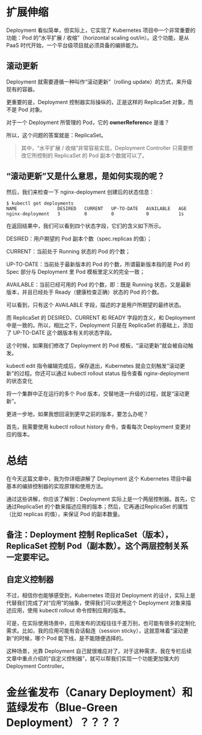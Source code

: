 # 扩展伸缩

Deployment 看似简单，但实际上，它实现了 Kubernetes 项目中一个非常重要的功能：Pod 的“水平扩展 / 收缩”（horizontal scaling out/in）。这个功能，是从 PaaS 时代开始，一个平台级项目就必须具备的编排能力。

## 滚动更新

Deployment 就需要遵循一种叫作“滚动更新”（rolling update）的方式，来升级现有的容器。

更重要的是，Deployment 控制器实际操纵的，正是这样的 ReplicaSet 对象，而不是 Pod 对象。

对于一个 Deployment 所管理的 Pod，它的 **ownerReferenc**e 是谁？

所以，这个问题的答案就是：ReplicaSet。

> 其中，“水平扩展 / 收缩”非常容易实现，Deployment Controller 只需要修改它所控制的 ReplicaSet 的 Pod 副本个数就可以了。

## “滚动更新”又是什么意思，是如何实现的呢？

然后，我们来检查一下 nginx-deployment 创建后的状态信息：

```
$ kubectl get deployments
NAME               DESIRED   CURRENT   UP-TO-DATE   AVAILABLE   AGE
nginx-deployment   3         0         0            0           1s
```
在返回结果中，我们可以看到四个状态字段，它们的含义如下所示。

DESIRED：用户期望的 Pod 副本个数（spec.replicas 的值）；

CURRENT：当前处于 Running 状态的 Pod 的个数；

UP-TO-DATE：当前处于最新版本的 Pod 的个数，所谓最新版本指的是 Pod 的 Spec 部分与 Deployment 里 Pod 模板里定义的完全一致；

AVAILABLE：当前已经可用的 Pod 的个数，即：既是 Running 状态，又是最新版本，并且已经处于 Ready（健康检查正确）状态的 Pod 的个数。

可以看到，只有这个 AVAILABLE 字段，描述的才是用户所期望的最终状态。


而 ReplicaSet 的 DESIRED、CURRENT 和 READY 字段的含义，和 Deployment 中是一致的。所以，相比之下，Deployment 只是在 ReplicaSet 的基础上，添加了 UP-TO-DATE 这个跟版本有关的状态字段。

这个时候，如果我们修改了 Deployment 的 Pod 模板，“滚动更新”就会被自动触发。

kubectl edit 指令编辑完成后，保存退出，Kubernetes 就会立刻触发“滚动更新”的过程。你还可以通过 kubectl rollout status 指令查看 nginx-deployment 的状态变化

将一个集群中正在运行的多个 Pod 版本，交替地逐一升级的过程，就是“滚动更新”。


更进一步地，如果我想回滚到更早之前的版本，要怎么办呢？

首先，我需要使用 kubectl rollout history 命令，查看每次 Deployment 变更对应的版本。

# 总结
在今天这篇文章中，我为你详细讲解了 Deployment 这个 Kubernetes 项目中最基本的编排控制器的实现原理和使用方法。

通过这些讲解，你应该了解到：Deployment 实际上是一个两层控制器。首先，它通过ReplicaSet 的个数来描述应用的版本；然后，它再通过ReplicaSet 的属性（比如 replicas 的值），来保证 Pod 的副本数量。

## 备注：Deployment 控制 ReplicaSet（版本），ReplicaSet 控制 Pod（副本数）。这个两层控制关系一定要牢记。


## 自定义控制器
不过，相信你也能够感受到，Kubernetes 项目对 Deployment 的设计，实际上是代替我们完成了对“应用”的抽象，使得我们可以使用这个 Deployment 对象来描述应用，使用 kubectl rollout 命令控制应用的版本。

可是，在实际使用场景中，应用发布的流程往往千差万别，也可能有很多的定制化需求。比如，我的应用可能有会话黏连（session sticky），这就意味着“滚动更新”的时候，哪个 Pod 能下线，是不能随便选择的。

这种场景，光靠 Deployment 自己就很难应对了。对于这种需求，我在专栏后续文章中重点介绍的“自定义控制器”，就可以帮我们实现一个功能更加强大的 Deployment Controller。

# 金丝雀发布（Canary Deployment）和蓝绿发布（Blue-Green Deployment）？？？？